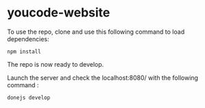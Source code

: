 # youcode-website

To use the repo, clone and use this following command to load dependencies:

```
npm install
```

The repo is now ready to develop.

Launch the server and check the localhost:8080/ with the following command :

```
donejs develop
```